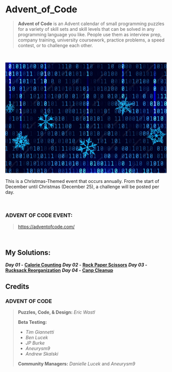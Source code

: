 # Advent_of_Code
> **Advent of Code** is an Advent calendar of small programming puzzles for a variety of skill sets and skill levels that can be solved in any programming language you like. People use them as interview prep, company training, university coursework, practice problems, a speed contest, or to challenge each other.

&nbsp;

<img src=https://github.com/Kyros0718/Advent_of_Code/blob/main/Media/Binary%20Codes%20and%20Snow%20Flakes_%20Landscape.png>

This is a Christmas-Themed event that occurs annually. From the start of December until Christmas (December 25), a challenge will be posted per day.

&nbsp;

### ADVENT OF CODE EVENT:
> https://adventofcode.com/

&nbsp;

## My Solutions:
**_Day 01_ -** [**Calorie Counting**](https://github.com/Kyros0718/Advent_of_Code/tree/main/Advent_2022/01-Calorie_Counting)
**_Day 02_ -** [**Rock Paper Scissors**](https://github.com/Kyros0718/Advent_of_Code/tree/main/Advent_2022/02-Rock_Paper_Scissors)
**_Day 03_ -** [**Rucksack Reorganization**](https://github.com/Kyros0718/Advent_of_Code/tree/main/Advent_2022/03-Rucksack_Reorganization)
**_Day 04_ -** [**Canp Cleanup**](https://github.com/Kyros0718/Advent_of_Code/tree/main/Advent_2022/04-Camp_Cleanup)

## Credits
### ADVENT OF CODE 
> **Puzzles, Code, & Design:** _Eric Wastl_
>
> **Beta Testing:**
> - _Tim Giannetti_
> - _Ben Lucek_
> - _JP Burke_
> - _Aneurysm9_
> - _Andrew Skalski_
> 
> **Community Managers:** _Danielle Lucek_ and _Aneurysm9_
